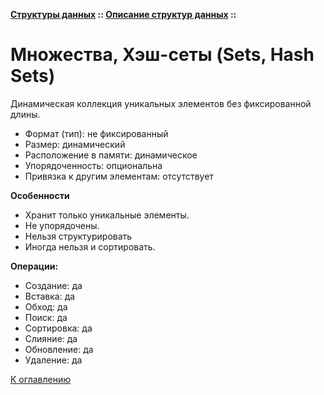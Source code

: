 **[Структуры данных](../../README.md#data-structures) :: [Описание структур данных](../../README.md#data-structures-descriptions) ::**
# Множества, Хэш-сеты (Sets, Hash Sets)

Динамическая коллекция уникальных элементов без фиксированной длины.

- Формат (тип): не фиксированный
- Размер: динамический
- Расположение в памяти: динамическое
- Упорядоченность: опциональна
- Привязка к другим элементам: отсутствует

**Особенности**
- Хранит только уникальные элементы.
- Не упорядочены.
- Нельзя структурировать
- Иногда нельзя и сортировать.

**Операции:**
- Создание: да
- Вставка: да
- Обход: да
- Поиск: да
- Сортировка: да
- Слияние: да
- Обновление: да
- Удаление: да

[К оглавлению](../../README.md#data-structures-descriptions)
